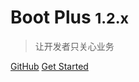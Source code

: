 # Boot Plus <small>1.2.x</small>

> 让开发者只关心业务

[GitHub](https://github.com/zhouxx/boot-plus)
[Get Started](#part2-起步)


